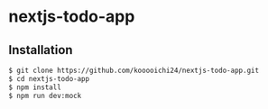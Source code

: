 # nextjs-todo-app
## Installation
```sh
$ git clone https://github.com/kooooichi24/nextjs-todo-app.git
$ cd nextjs-todo-app
$ npm install
$ npm run dev:mock
```